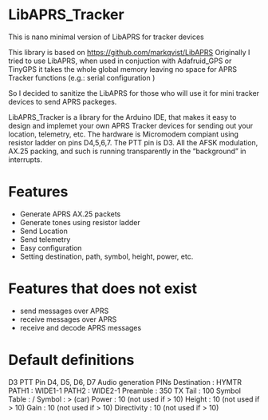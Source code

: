# LibAPRS_Tracker
This is nano minimal version of LibAPRS for tracker devices

This library is based on https://github.com/markqvist/LibAPRS 
Originally I tried to use LibAPRS, when used in conjuction with Adafruid_GPS or TinyGPS it takes the whole global memory leaving no space for APRS Tracker functions (e.g.: serial configuration )

So I decided to sanitize the LibAPRS for those who will use it for mini tracker devices to send APRS packeges.

LibAPRS_Tracker is a library for the Arduino IDE, that makes it easy to design and implemet your own APRS Tracker devices for sending out your location, telemetry, etc. The hardware is Micromodem compiant using resistor ladder on pins D4,5,6,7. The PTT pin is D3. All the AFSK modulation, AX.25 packing, and such is running transparently in the “background” in interrupts.

# Features
- Generate APRS AX.25 packets
- Generate tones using resistor ladder
- Send Location
- Send telemetry
- Easy configuration
- Setting destination, path, symbol, height, power, etc.

# Features that does not exist
- send messages over APRS
- receive messages over APRS
- receive and decode APRS messages


# Default definitions 
D3 PTT Pin
D4, D5, D6, D7 Audio generation PINs
Destination : HYMTR
PATH1 : WIDE1-1
PATH2 : WIDE2-1
Preamble : 350
TX Tail : 100
Symbol Table : /
Symbol : > (car)
Power : 10   (not used if > 10)
Height : 10  (not used if > 10)
Gain : 10    (not used if > 10)
Directivity : 10 (not used if > 10)









